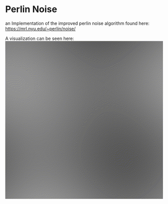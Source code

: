 # Perlin Noise

an Implementation of the improved perlin noise algorithm found here: https://mrl.nyu.edu/~perlin/noise/

A visualization can be seen here:
![](output.gif)
